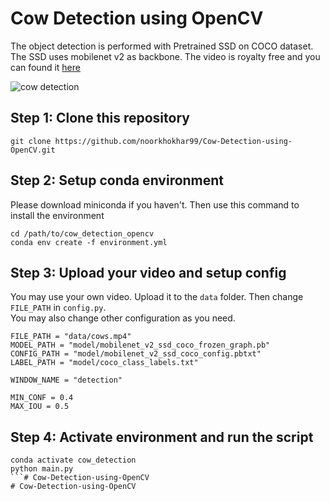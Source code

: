 # Cow Detection using OpenCV
 The object detection is performed with Pretrained SSD on COCO dataset. The SSD uses mobilenet v2 as backbone. The video is royalty free and you can found it [here](https://www.videvo.net/video/interested-cows/2867/)

![cow detection](assets/cow_detection.png)
## Step 1: Clone this repository
```
git clone https://github.com/noorkhokhar99/Cow-Detection-using-OpenCV.git
```

## Step 2: Setup conda environment
Please download miniconda if you haven't. Then use this command to install the environment
```
cd /path/to/cow_detection_opencv
conda env create -f environment.yml
```

## Step 3: Upload your video and setup config
You may use your own video. Upload it to the `data` folder. Then change `FILE_PATH` in `config.py`.<br>
You may also change other configuration as you need.
```
FILE_PATH = "data/cows.mp4"
MODEL_PATH = "model/mobilenet_v2_ssd_coco_frozen_graph.pb"
CONFIG_PATH = "model/mobilenet_v2_ssd_coco_config.pbtxt"
LABEL_PATH = "model/coco_class_labels.txt"

WINDOW_NAME = "detection"

MIN_CONF = 0.4
MAX_IOU = 0.5
```

## Step 4: Activate environment and run the script
```
conda activate cow_detection
python main.py
```# Cow-Detection-using-OpenCV
# Cow-Detection-using-OpenCV
